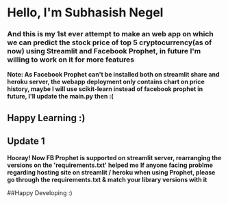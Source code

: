 # Hello, I'm Subhasish Negel
### And this is my 1st ever attempt to make an web app on which we can predict the stock price of top 5 cryptocurrency(as of now) using Streamlit and Facebook Prophet, in future I'm willing to work on it for more features 

**Note: As Facebook Prophet can't be installed both on streamlit share and heroku server, the webapp deployment only contains chart on price history, maybe I will use scikit-learn instead of facebook prophet in future, I'll update the main.py then :(**

## Happy Learning :)


## Update 1

**Hooray! Now FB Prophet is supported on streamlit server, rearranging the versions on the 'requirements.txt' helped me**
**If anyone facing problme regarding hosting site on streamlit / heroku when using Prophet, please go through the requirements.txt & match your library versions with it**

##Happy Developing :)
